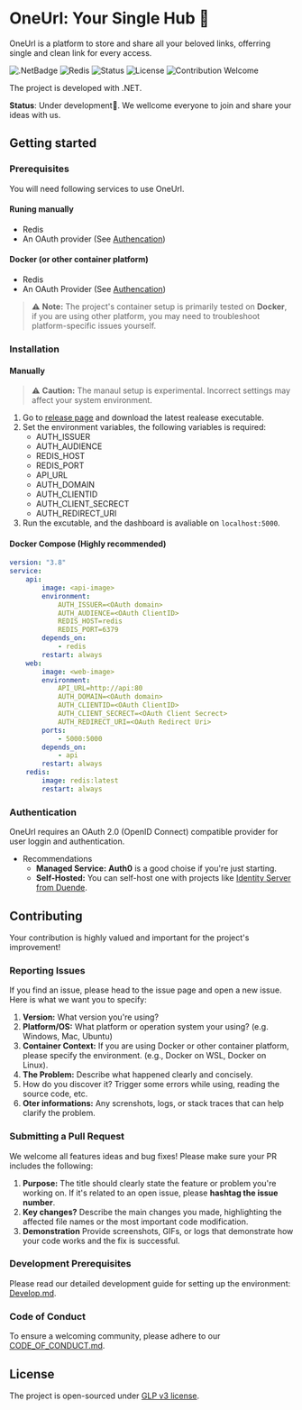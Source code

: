 # OneUrl: Your Single Hub 🔗
OneUrl is a platform to store and share all your beloved links, offerring single and clean link for every access. 

![.NetBadge](https://img.shields.io/badge/.Net-512BD4?logo=dotnet&logoColor=white)
![Redis](https://img.shields.io/badge/Redis-DC382D?logo=redis&logoColor=white)
![Status](https://img.shields.io/badge/Status-Under%20Development-red)
![License](https://img.shields.io/badge/License-GPLv3-blue)
![Contribution Welcome](https://img.shields.io/badge/Contributions-Welcome-brightgreen)

The project is developed with .NET.

**Status**: Under development🚧. We wellcome everyone to join and share your ideas with us.

## Getting started
### Prerequisites
You will need following services to use OneUrl.
#### Runing manually
- Redis
- An OAuth provider (See [Authencation](#authentication))
#### Docker (or other container platform)
- Redis
- An OAuth Provider (See [Authencation](#authentication))

> ⚠️ **Note:** The project's container setup is primarily tested on **Docker**, if you are using other platform, you may need to troubleshoot platform-specific issues yourself.

### Installation
#### Manually
> ⚠️ **Caution:** The manaul setup is experimental. Incorrect settings may affect your system environment.
1. Go to [release page](link.to.release) and download the latest realease executable.
2. Set the environment variables, the following variables is required:
    - AUTH_ISSUER
    - AUTH_AUDIENCE
    - REDIS_HOST
    - REDIS_PORT
    - API_URL
    - AUTH_DOMAIN
    - AUTH_CLIENTID
    - AUTH_CLIENT_SECRECT
    - AUTH_REDIRECT_URI
3. Run the excutable, and the dashboard is avaliable on `localhost:5000`.
#### Docker Compose (Highly recommended)
```yaml
version: "3.8"
service:
    api:
        image: <api-image>
        environment:
            AUTH_ISSUER=<OAuth domain>
            AUTH_AUDIENCE=<OAuth ClientID>
            REDIS_HOST=redis
            REDIS_PORT=6379
        depends_on:
            - redis
        restart: always
    web:
        image: <web-image>
        environment:
            API_URL=http://api:80
            AUTH_DOMAIN=<OAuth domain>
            AUTH_CLIENTID=<OAuth ClientID>
            AUTH_CLIENT_SECRECT=<OAuth Client Secrect>
            AUTH_REDIRECT_URI=<OAuth Redirect Uri>
        ports:
            - 5000:5000
        depends_on:
            - api
        restart: always
    redis:
        image: redis:latest
        restart: always
```
### Authentication
OneUrl requires an OAuth 2.0 (OpenID Connect) compatible provider for user loggin and authentication.
- Recommendations
    - **Managed Service:** **Auth0** is a good choise if you're just starting.
    - **Self-Hosted:** You can self-host one with projects like [Identity Server from Duende](https://duendesoftware.com/products/identityserver).

## Contributing
Your contribution is highly valued and important for the project's improvement!
### Reporting Issues
If you find an issue, please head to the issue page and open a new issue. Here is what we want you to specify:

1. **Version:** What version you're using?
2. **Platform/OS:** What platform or operation system your using? (e.g. Windows, Mac, Ubuntu)
3. **Container Context:** If you are using Docker or other container platform, please specify the environment. (e.g., Docker on WSL, Docker on Linux).
4. **The Problem:** Describe what happened clearly and concisely.
5. How do you discover it? Trigger some errors while using, reading the source code, etc.
6. **Oter informations:** Any screnshots, logs, or stack traces that can help clarify the problem.

### Submitting a Pull Request
We welcome all features ideas and bug fixes! Please make sure your PR includes the following:
1. **Purpose:** The title should clearly state the feature or problem you're working on. If it's related to an open issue, please **hashtag the issue number**.
2. **Key changes?** Describe the main changes you made, highlighting the affected file names or the most important code modification.
3. **Demonstration** Provide screenshots, GIFs, or logs that demonstrate how your code works and the fix is successful.

### Development Prerequisites
Please read our detailed development guide for setting up the environment: [Develop.md](link.to.develop.md).

### Code of Conduct
To ensure a welcoming community, please adhere to our [CODE_OF_CONDUCT.md](link.to.codeofconduct).

## License
The project is open-sourced under [GLP v3 license](linktolincense).